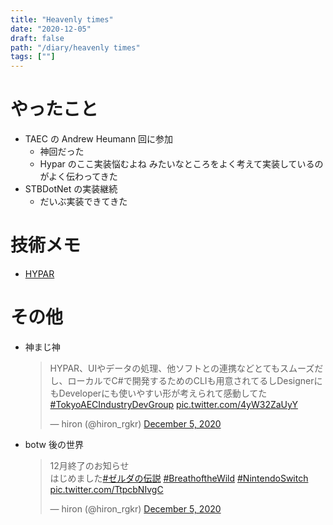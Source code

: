 ```yaml
---
title: "Heavenly times"
date: "2020-12-05"
draft: false
path: "/diary/heavenly times"
tags: [""]
---
```


# やったこと

- TAEC の Andrew Heumann 回に参加
  - 神回だった
  - Hypar のここ実装悩むよね みたいなところをよく考えて実装しているのがよく伝わってきた
- STBDotNet の実装継続
  - だいぶ実装できてきた

# 技術メモ

- [HYPAR](https://hypar.io/workflows)

# その他

- 神まじ神
  <blockquote class="twitter-tweet"><p lang="ja" dir="ltr">HYPAR、UIやデータの処理、他ソフトとの連携などとてもスムーズだし、ローカルでC#で開発するためのCLIも用意されてるしDesignerにもDeveloperにも使いやすい形が考えられて感動してた<a href="https://twitter.com/hashtag/TokyoAECIndustryDevGroup?src=hash&amp;ref_src=twsrc%5Etfw">#TokyoAECIndustryDevGroup</a> <a href="https://t.co/4yW32ZaUyY">pic.twitter.com/4yW32ZaUyY</a></p>&mdash; hiron (@hiron_rgkr) <a href="https://twitter.com/hiron_rgkr/status/1335224964262203394?ref_src=twsrc%5Etfw">December 5, 2020</a></blockquote> <script async src="https://platform.twitter.com/widgets.js" charset="utf-8"></script>
- botw 後の世界
  <blockquote class="twitter-tweet"><p lang="ja" dir="ltr">12月終了のお知らせ <br>はじめました<a href="https://twitter.com/hashtag/%E3%82%BC%E3%83%AB%E3%83%80%E3%81%AE%E4%BC%9D%E8%AA%AC?src=hash&amp;ref_src=twsrc%5Etfw">#ゼルダの伝説</a> <a href="https://twitter.com/hashtag/BreathoftheWild?src=hash&amp;ref_src=twsrc%5Etfw">#BreathoftheWild</a> <a href="https://twitter.com/hashtag/NintendoSwitch?src=hash&amp;ref_src=twsrc%5Etfw">#NintendoSwitch</a> <a href="https://t.co/TtpcbNIvgC">pic.twitter.com/TtpcbNIvgC</a></p>&mdash; hiron (@hiron_rgkr) <a href="https://twitter.com/hiron_rgkr/status/1335069789941760000?ref_src=twsrc%5Etfw">December 5, 2020</a></blockquote> <script async src="https://platform.twitter.com/widgets.js" charset="utf-8"></script>
